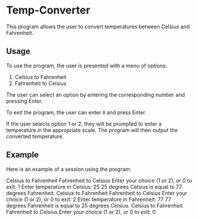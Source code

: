 # Temp-Converter

This program allows the user to convert temperatures between Celsius and Fahrenheit.

## Usage

To use the program, the user is presented with a menu of options:

1. Celsius to Fahrenheit
2. Fahrenheit to Celsius

The user can select an option by entering the corresponding number and pressing Enter.

To exit the program, the user can enter `0` and press Enter.

If the user selects option 1 or 2, they will be prompted to enter a temperature in the appropriate scale. The program will then output the converted temperature.

## Example

Here is an example of a session using the program:

Celsius to Fahrenheit
Fahrenheit to Celsius
Enter your choice (1 or 2), or 0 to exit: 1
Enter temperature in Celsius: 25
25 degrees Celsius is equal to 77 degrees Fahrenheit.
Celsius to Fahrenheit
Fahrenheit to Celsius
Enter your choice (1 or 2), or 0 to exit: 2
Enter temperature in Fahrenheit: 77
77 degrees Fahrenheit is equal to 25 degrees Celsius.
Celsius to Fahrenheit
Fahrenheit to Celsius
Enter your choice (1 or 2), or 0 to exit: 0
